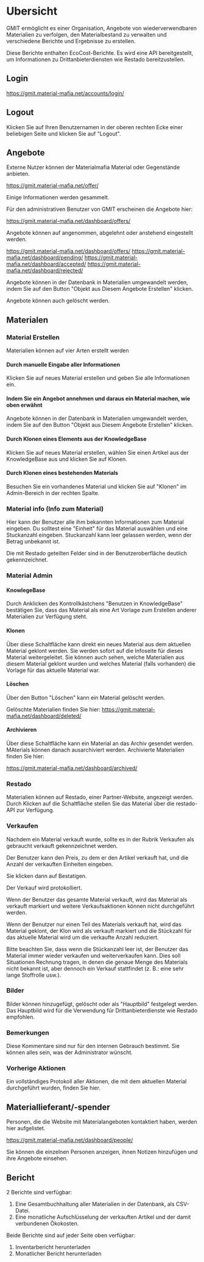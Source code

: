 # Ubersicht

GMIT ermöglicht es einer Organisation, Angebote von wiederverwendbaren Materialien zu verfolgen, den Materialbestand zu verwalten und verschiedene Berichte und Ergebnisse zu erstellen.

Diese Berichte enthalten EcoCost-Berichte. Es wird eine API bereitgestellt, um Informationen zu Drittanbieterdiensten wie Restado bereitzustellen.

## Login

https://gmit.material-mafia.net/accounts/login/

## Logout

Klicken Sie auf Ihren Benutzernamen in der oberen rechten Ecke einer beliebigen Seite und klicken Sie auf "Logout".

## Angebote

Externe Nutzer können der Materialmafia Material oder Gegenstände anbieten.

https://gmit.material-mafia.net/offer/

Einige Informationen werden gesammelt.

Für den administrativen Benutzer von GMIT erscheinen die Angebote hier:

https://gmit.material-mafia.net/dashboard/offers/

Angebote können auf angenommen, abgelehnt oder anstehend eingestellt werden.

https://gmit.material-mafia.net/dashboard/offers/
https://gmit.material-mafia.net/dashboard/pending/
https://gmit.material-mafia.net/dashboard/accepted/
https://gmit.material-mafia.net/dashboard/rejected/

Angebote können in der Datenbank in Materialien umgewandelt werden, indem Sie auf den Button "Objekt aus Diesem Angebote Erstellen" klicken.

Angebote können auch gelöscht werden.

## Materialen

### Material Erstellen

Materialien können auf vier Arten erstellt werden

#### Durch manuelle Eingabe aller Informationen

Klicken Sie auf neues Material erstellen und geben Sie alle Informationen ein.

#### Indem Sie ein Angebot annehmen und daraus ein Material machen, wie oben erwähnt

Angebote können in der Datenbank in Materialien umgewandelt werden, indem Sie auf den Button "Objekt aus Diesem Angebote Erstellen" klicken.

#### Durch Klonen eines Elements aus der KnowledgeBase

Klicken Sie auf neues Material erstellen, wählen Sie einen Artikel aus der KnowledgeBase aus und klicken Sie auf Klonen.

#### Durch Klonen eines bestehenden Materials

Besuchen Sie ein vorhandenes Material und klicken Sie auf "Klonen" im Admin-Bereich in der rechten Spalte.

### Material info (Info zum Material)

Hier kann der Benutzer alle ihm bekannten Informationen zum Material eingeben. Du solltest eine "Einheit" für das Material auswählen und eine Stuckanzahl eingeben. Stuckanzahl kann leer gelassen werden, wenn der Betrag unbekannt ist.

Die mit Restado geteilten Felder sind in der Benutzeroberfläche deutlich gekennzeichnet.

### Material Admin

#### KnowlegeBase

Durch Anklicken des Kontrollkästchens "Benutzen in KnowledgeBase" bestätigen Sie, dass das Material als eine Art Vorlage zum Erstellen anderer Materialien zur Verfügung steht.

#### Klonen

Über diese Schaltfläche kann direkt ein neues Material aus dem aktuellen Material geklont werden. Sie werden sofort auf die Infoseite für dieses Material weitergeleitet. Sie können auch sehen, welche Materialien aus diesem Material geklont wurden und welches Material (falls vorhanden) die Vorlage für das aktuelle Material war.

#### Löschen

Über den Button "Löschen" kann ein Material gelöscht werden.

Gelöschte Materialien finden Sie hier: https://gmit.material-mafia.net/dashboard/deleted/

#### Archivieren

Über diese Schaltfläche kann ein Material an das Archiv gesendet werden. MAterials können danach ausarchiviert werden. Archivierte Materialien finden Sie hier:

https://gmit.material-mafia.net/dashboard/archived/

### Restado

Materialien können auf Restado, einer Partner-Website, angezeigt werden. Durch Klicken auf die Schaltfläche stellen Sie das Material über die restado-API zur Verfügung.

### Verkaufen

Nachdem ein Material verkauft wurde, sollte es in der Rubrik Verkaufen als gebraucht verkauft gekennzeichnet werden.

Der Benutzer kann den Preis, zu dem er den Artikel verkauft hat, und die Anzahl der verkauften Einheiten eingeben.

Sie klicken dann auf Bestatigen.

Der Verkauf wird protokolliert.

Wenn der Benutzer das gesamte Material verkauft, wird das Material als verkauft markiert und weitere Verkaufsaktionen können nicht durchgeführt werden.

Wenn der Benutzer nur einen Teil des Materials verkauft hat, wird das Material geklont, der Klon wird als verkauft markiert und die Stückzahl für das aktuelle Material wird um die verkaufte Anzahl reduziert.

Bitte beachten Sie, dass wenn die Stückanzahl leer ist, der Benutzer das Material immer wieder verkaufen und weiterverkaufen kann. Dies soll Situationen Rechnung tragen, in denen die genaue Menge des Materials nicht bekannt ist, aber dennoch ein Verkauf stattfindet (z. B.: eine sehr lange Stoffrolle usw.).

### Bilder

Bilder können hinzugefügt, gelöscht oder als "Hauptbild" festgelegt werden. Das Hauptbild wird für die Verwendung für Drittanbieterdienste wie Restado empfohlen.

### Bemerkungen

Diese Kommentare sind nur für den internen Gebrauch bestimmt. Sie können alles sein, was der Administrator wünscht.

### Vorherige Aktionen

Ein vollständiges Protokoll aller Aktionen, die mit dem aktuellen Material durchgeführt wurden, finden Sie hier.

## Materiallieferant/-spender

Personen, die die Website mit Materialangeboten kontaktiert haben, werden hier aufgelistet.

https://gmit.material-mafia.net/dashboard/people/

Sie können die einzelnen Personen anzeigen, ihnen Notizen hinzufügen und ihre Angebote einsehen.

## Bericht

2 Berichte sind verfügbar:

1) Eine Gesamtbuchhaltung aller Materialien in der Datenbank, als CSV-Datei.
2) Eine monatliche Aufschlüsselung der verkauften Artikel und der damit verbundenen Ökokosten.

Beide Berichte sind auf jeder Seite oben verfügbar:

1) Inventarbericht herunterladen
2) Monatlicher Bericht herunterladen



